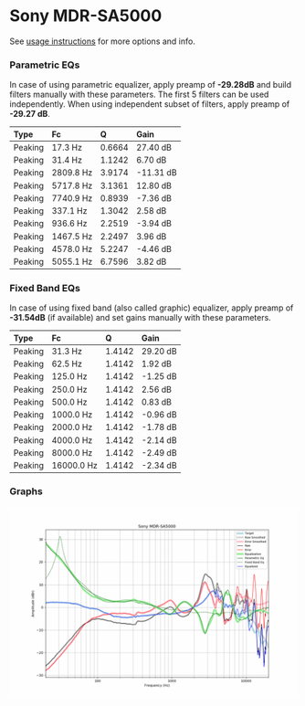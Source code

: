 # Sony MDR-SA5000
See [usage instructions](https://github.com/jaakkopasanen/AutoEq#usage) for more options and info.

### Parametric EQs
In case of using parametric equalizer, apply preamp of **-29.28dB** and build filters manually
with these parameters. The first 5 filters can be used independently.
When using independent subset of filters, apply preamp of **-29.27 dB**.

| Type    | Fc        |      Q | Gain      |
|:--------|:----------|:-------|:----------|
| Peaking | 17.3 Hz   | 0.6664 | 27.40 dB  |
| Peaking | 31.4 Hz   | 1.1242 | 6.70 dB   |
| Peaking | 2809.8 Hz | 3.9174 | -11.31 dB |
| Peaking | 5717.8 Hz | 3.1361 | 12.80 dB  |
| Peaking | 7740.9 Hz | 0.8939 | -7.36 dB  |
| Peaking | 337.1 Hz  | 1.3042 | 2.58 dB   |
| Peaking | 936.6 Hz  | 2.2519 | -3.94 dB  |
| Peaking | 1467.5 Hz | 2.2497 | 3.96 dB   |
| Peaking | 4578.0 Hz | 5.2247 | -4.46 dB  |
| Peaking | 5055.1 Hz | 6.7596 | 3.82 dB   |

### Fixed Band EQs
In case of using fixed band (also called graphic) equalizer, apply preamp of **-31.54dB**
(if available) and set gains manually with these parameters.

| Type    | Fc         |      Q | Gain     |
|:--------|:-----------|:-------|:---------|
| Peaking | 31.3 Hz    | 1.4142 | 29.20 dB |
| Peaking | 62.5 Hz    | 1.4142 | 1.92 dB  |
| Peaking | 125.0 Hz   | 1.4142 | -1.25 dB |
| Peaking | 250.0 Hz   | 1.4142 | 2.56 dB  |
| Peaking | 500.0 Hz   | 1.4142 | 0.83 dB  |
| Peaking | 1000.0 Hz  | 1.4142 | -0.96 dB |
| Peaking | 2000.0 Hz  | 1.4142 | -1.78 dB |
| Peaking | 4000.0 Hz  | 1.4142 | -2.14 dB |
| Peaking | 8000.0 Hz  | 1.4142 | -2.49 dB |
| Peaking | 16000.0 Hz | 1.4142 | -2.34 dB |

### Graphs
![](./Sony%20MDR-SA5000.png)